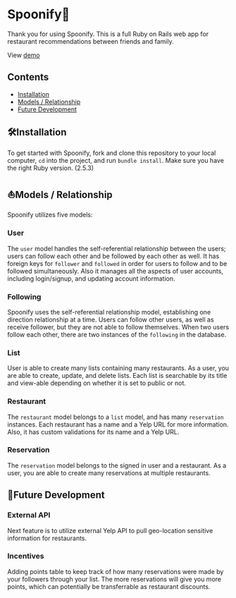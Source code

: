 # Spoonify🥄

Thank you for using Spoonify. This is a full Ruby on Rails web app for restaurant recommendations between friends and family.

View [demo](https://youtu.be/bWe333-MJ80)

## Contents

- [Installation](#installation)
- [Models / Relationship](#models--relationship)
- [Future Development](#future-development)

## 🛠Installation

To get started with Spoonify, fork and clone this repository to your local computer, ```cd``` into the project, and run ```bundle install```. Make sure you have the right Ruby version. (2.5.3)

## ⛵️Models / Relationship

Spoonify utilizes five models:

### User

The ```user``` model handles the self-referential relationship between the users; users can follow each other and be followed by each other as well. It has foreign keys for ```follower``` and ```followed``` in order for users to follow and to be followed simultaneously. Also it manages all the aspects of user accounts, including login/signup, and updating account information.

### Following

Spoonify uses the self-referential relationship model, establishing one direction relationship at a time. Users can follow other users, as well as receive follower, but they are not able to follow themselves. When two users follow each other, there are two instances of the ```following``` in the database.

### List

User is able to create many lists containing many restaurants. As a user, you are able to create, update, and delete lists. Each list is searchable by its title and view-able depending on whether it is set to public or not.

### Restaurant

The ```restaurant``` model belongs to a ```list``` model, and has many ```reservation``` instances. Each restaurant has a name and a Yelp URL for more information. Also, it has custom validations for its name and a Yelp URL.

### Reservation

The ```reservation``` model belongs to the signed in user and a restaurant. As a user, you are able to create many reservations at multiple restaurants.

## 🚀Future Development

### External API

Next feature is to utilize external Yelp API to pull geo-location sensitive information for restaurants.

### Incentives

Adding points table to keep track of how many reservations were made by your followers through your list. The more reservations will give you more points, which can potentially be transferrable as restaurant discounts.
